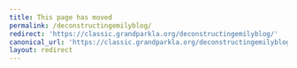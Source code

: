 ```yaml
---
title: This page has moved
permalink: /deconstructingemilyblog/
redirect: 'https://classic.grandparkla.org/deconstructingemilyblog/'
canonical_url: 'https://classic.grandparkla.org/deconstructingemilyblog/'
layout: redirect
---
```

